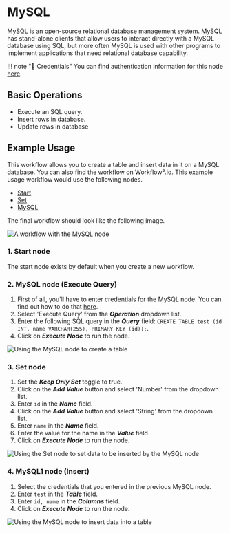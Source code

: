 # MySQL

[MySQL](https://www.mysql.com/) is an open-source relational database management system. MySQL has stand-alone clients that allow users to interact directly with a MySQL database using SQL, but more often MySQL is used with other programs to implement applications that need relational database capability.

!!! note "🔑 Credentials"
    You can find authentication information for this node [here](/workflow/integrations/credentials/mySql/).


## Basic Operations

* Execute an SQL query.
* Insert rows in database.
* Update rows in database

## Example Usage

This workflow allows you to create a table and insert data in it on a MySQL database. You can also find the [workflow](https://n8n.io/workflows/598) on Workflow².io. This example usage workflow would use the following nodes.
- [Start](/workflow/integrations/core-nodes/n8n-nodes-base.start/)
- [Set](/workflow/integrations/core-nodes/n8n-nodes-base.set/)
- [MySQL]()

The final workflow should look like the following image.

![A workflow with the MySQL node](/_images/integrations/nodes/mysql/workflow.png)

### 1. Start node

The start node exists by default when you create a new workflow.

### 2. MySQL node (Execute Query)

1. First of all, you'll have to enter credentials for the MySQL node. You can find out how to do that [here](/workflow/integrations/credentials/mySql/).
2. Select 'Execute Query' from the ***Operation*** dropdown list.
3. Enter the following SQL query in the ***Query*** field: `CREATE TABLE test (id INT, name VARCHAR(255), PRIMARY KEY (id));`.
4. Click on ***Execute Node*** to run the node.

![Using the MySQL node to create a table](/_images/integrations/nodes/mysql/mysql_node.png)

### 3. Set node

1. Set the ***Keep Only Set*** toggle to true.
2. Click on the ***Add Value*** button and select 'Number' from the dropdown list.
3. Enter `id` in the ***Name*** field.
4. Click on the ***Add Value*** button and select 'String' from the dropdown list.
5. Enter `name` in the ***Name*** field.
6. Enter the value for the name in the ***Value*** field.
7. Click on ***Execute Node*** to run the node.

![Using the Set node to set data to be inserted by the MySQL node](/_images/integrations/nodes/mysql/set_node.png)

### 4. MySQL1 node (Insert)

1. Select the credentials that you entered in the previous MySQL node.
2. Enter `test` in the ***Table*** field.
3. Enter `id, name` in the ***Columns*** field.
4. Click on ***Execute Node*** to run the node.

![Using the MySQL node to insert data into a table](/_images/integrations/nodes/mysql/mysql1_node.png)
